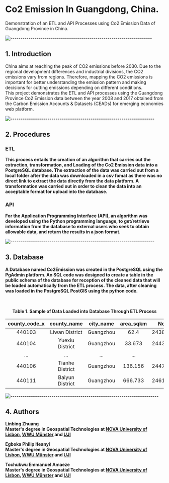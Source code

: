 # Co2 Emission In Guangdong, China.
Demonstration of an ETL and API Processes using Co2 Emission Data of Guangdong Province in China.


![----------------------------------------------------------------------](https://raw.githubusercontent.com/andreasbm/readme/master/assets/lines/solar.png)

<!-- ABOUT THE PROJECT -->
<h2>1. Introduction</h2>

China aims at reaching the peak of CO2 emissions before 2030. Due to the regional development differences and industrial divisions, the CO2 emissions vary from regions. Therefore, mapping the CO2 emissions is important for better understanding the emission pattern and making decisions for cutting emissions depending on different conditions. </br>
This project demonstrates the ETL and API processes using the Guangdong Province Co2 Emission data between the year 2008 and 2017 obtained from the Carbon Emission Accounts & Datasets (CEADs) for emerging economies web platform. <b/>




![----------------------------------------------------------------------](https://raw.githubusercontent.com/andreasbm/readme/master/assets/lines/solar.png)

<!-- METHODOLOGY -->
<h2>2. Procedures</h2>

<h3>ETL</h3>
This process entails the creation of an algorithm that carries out the extraction, transformation, and Loading of the Co2 Emission data into a PostgreSQL database. The extraction of the data was carried out from a local folder after the data was downloaded in a csv fomat as there was no direct link to extract the data directly from the data platform. A transformation was carried out in order to clean the data into an acceptable format for upload into the database.

<h3>API</h3>
For the Application Programming Interface (API), an algorithm was developed using the Python programming language, to get/retrieve information from the database to external users who seek to obtain allowable data, and return the results in a json format. 


![----------------------------------------------------------------------](https://raw.githubusercontent.com/andreasbm/readme/master/assets/lines/solar.png)

<!-- DATABASE -->
<h2>3. Database</h2>
A Database named Co2Emission was created in the PostgreSQL using the PgAdmin platform. An SQL code was designed to create a table in the public schema of the database for reception of the cleaned data that will be loaded automatically from the ETL process. The data, after cleaning was loaded in the PostgreSQL PostGIS using the python code.
<br>
<br>
<br>

<p align="center">Table 1. Sample of Data Loaded into Database Through ETL Process</p>

<center>

| county_code_x |   county_name   | city_name | area_sqkm |   Northing  |   Easting  | co2_2008 | co2_2009 | ... | co2_2017 | min_co2 | max_co2 | avg_co2 | total_co2 |
|:-------------:|:---------------:|:---------:|:---------:|:-----------:|:----------:|:--------:|:--------:|:---:|:--------:|:-------:|:-------:|:-------:|:---------:|
|     440103    |  Liwan District | Guangzhou |    62.4   | 2438165.986 | 846549.802 |   1.503  |   1.607  | ... |   1.595  |  1.595  |   1.81  |   1.69  |   16.901  |
|     440104    | Yuexiu District | Guangzhou |   33.673  | 2443576.728 | 851638.097 |    0.8   |   0.855  | ... |   0.839  |  0.839  |  0.964  |  0.895  |   8.949   |
|      ...      |       ...       |    ...    |    ...    |     ...     |     ...    |    ...   |    ...   | ... |    ...   |   ...   |   ...   |   ...   |    ...    |
|     440106    | Tianhe District | Guangzhou |  136.156  | 2447316.157 | 861104.607 |   3.023  |   3.232  | ... |   3.206  |  3.206  |  3.642  |  3.396  |   33.958  |
|     440111    | Baiyun District | Guangzhou |  666.733  | 2461144.405 | 854546.765 |   9.425  |  10.076  | ... |  10.004  |  10.004 |  11.469 |  10.653 |  106.528  |

</center>


![------------------------------------------------------------------------](https://raw.githubusercontent.com/andreasbm/readme/master/assets/lines/solar.png)

<!-- AUTHORS -->
<h2>4. Authors</h2>
<b>Linbing Zhuang</b><br>
Master's degree in Geospatial Technologies at <a href ="https://www.novaims.unl.pt/" target = "_blank">NOVA University of Lisbon</a>, <a href ="https://www.uni-muenster.de/en/" target = "_blank">WWU Münster</a> and <a href ="https://www.uji.es/" target = "_blank">UJI</a><br>
</p>

<b>Egboka Philip Ifeanyi</b><br>
Master's degree in Geospatial Technologies at <a href ="https://www.novaims.unl.pt/" target = "_blank">NOVA University of Lisbon</a>, <a href ="https://www.uni-muenster.de/en/" target = "_blank">WWU Münster</a> and <a href ="https://www.uji.es/" target = "_blank">UJI</a><br>
</p>

<b>Tochukwu Emmanuel Amaeze</b><br>
Master's degree in Geospatial Technologies at <a href ="https://www.novaims.unl.pt/" target = "_blank">NOVA University of Lisbon</a>, <a href ="https://www.uni-muenster.de/en/" target = "_blank">WWU Münster</a> and <a href ="https://www.uji.es/" target = "_blank">UJI</a><br>
